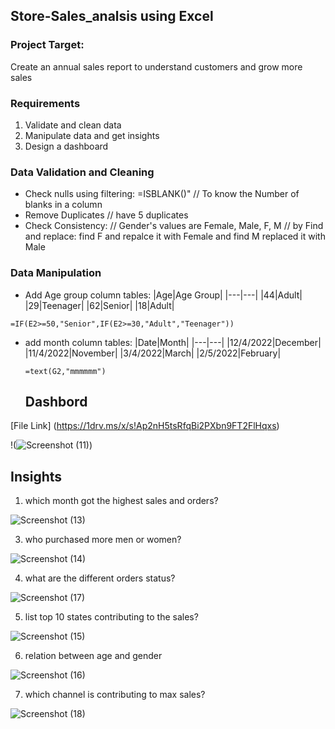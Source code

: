 ## Store-Sales_analsis using Excel
### **Project Target**:
Create an annual sales report to understand customers and grow more sales
### **Requirements**
1. Validate and clean data
2. Manipulate data and get insights
3. Design a dashboard

### Data Validation and Cleaning
- Check nulls using filtering:
  =ISBLANK()"
// To know the Number of blanks in a column
- Remove Duplicates
// have 5 duplicates 
- Check Consistency:
// Gender's values are Female, Male, F, M
// by Find and replace: find F and repalce it with Female and find M replaced it with Male

### Data Manipulation
- Add Age group column
  tables:
  |Age|Age Group|
  |---|---|
  |44|Adult|
  |29|Teenager|
  |62|Senior|
  |18|Adult|

~~~
=IF(E2>=50,"Senior",IF(E2>=30,"Adult","Teenager"))
~~~

- add month column
  tables:
  |Date|Month|
  |---|---|
  |12/4/2022|December|
  |11/4/2022|November|
  |3/4/2022|March|
  |2/5/2022|February|

  ~~~
  =text(G2,"mmmmmm")
  ~~~

  ## Dashbord

[File Link] (https://1drv.ms/x/s!Ap2nH5tsRfqBi2PXbn9FT2FlHqxs)

!(![Screenshot (11)](https://github.com/mariem888/Store-Sales_analsis/assets/82527663/a5156aa6-f518-4d5c-ad27-7bc2daa2daae))

## Insights
1. which month got the highest sales and orders?
   
![Screenshot (13)](https://github.com/mariem888/Store-Sales_analsis/assets/82527663/b68acb93-5f20-4886-93a9-95ccaed5aeea)

3. who purchased more men or women?
   
![Screenshot (14)](https://github.com/mariem888/Store-Sales_analsis/assets/82527663/df4adf64-b96b-4c3f-b320-6f16de5e3991)

4. what are the different orders status?
   
![Screenshot (17)](https://github.com/mariem888/Store-Sales_analsis/assets/82527663/d2bfc939-8bfa-4c96-8f70-261fc738ae43)

5. list top 10 states contributing to the sales?

![Screenshot (15)](https://github.com/mariem888/Store-Sales_analsis/assets/82527663/3abc70f6-e016-4f3d-8438-aaf76fad0649)

6. relation between age and gender
   
![Screenshot (16)](https://github.com/mariem888/Store-Sales_analsis/assets/82527663/96819c14-9bd7-4e72-8628-02aff14aac49)

7. which channel is contributing to max sales?

![Screenshot (18)](https://github.com/mariem888/Store-Sales_analsis/assets/82527663/72365b7c-2a9f-44d1-973c-f84f6d5e1679)








